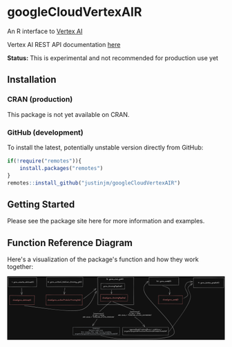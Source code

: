 # googleCloudVertexAIR

An R interface to [Vertex AI](https://cloud.google.com/vertex-ai)

Vertex AI REST API documentation [here](https://cloud.google.com/vertex-ai/docs/reference/rest)

**Status:** This is experimental and not recommended for production use yet

## Installation 

### CRAN (production)

This package is not yet available on CRAN. 

### GitHub (development)

To install the latest, potentially unstable version directly from GitHub:

```r
if(!require("remotes")){
    install.packages("remotes")
}
remotes::install_github("justinjm/googleCloudVertexAIR")
```

## Getting Started 

Please see the package site here for more information and examples.

## Function Reference Diagram

Here's a visualization of the package's function and how they work together:

![](./man/function_diagram.png)
